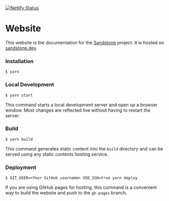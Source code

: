 [![Netlify Status](https://api.netlify.com/api/v1/badges/3dc217bc-43db-44b6-9244-b53fdd62e74e/deploy-status)](https://app.netlify.com/sites/silly-stonebraker-62b1a0/deploys)

# Website

This website is the documentation for the [Sandstone](https://github.com/TheMrZZ/) project. It is hosted on [sandstone.dev](https://www.sandstone.dev).

### Installation

```
$ yarn
```

### Local Development

```
$ yarn start
```

This command starts a local development server and open up a browser window. Most changes are reflected live without having to restart the server.

### Build

```
$ yarn build
```

This command generates static content into the `build` directory and can be served using any static contents hosting service.

### Deployment

```
$ GIT_USER=<Your GitHub username> USE_SSH=true yarn deploy
```

If you are using GitHub pages for hosting, this command is a convenient way to build the website and push to the `gh-pages` branch.
